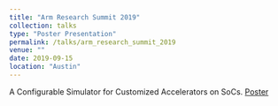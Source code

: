 ```yaml
---
title: "Arm Research Summit 2019"
collection: talks
type: "Poster Presentation"
permalink: /talks/arm_research_summit_2019
venue: ""
date: 2019-09-15
location: "Austin"
---
```

A Configurable Simulator for Customized Accelerators on SoCs.
[Poster](http://iordanouki.github.io/files/arm_research_2019.pdf)
